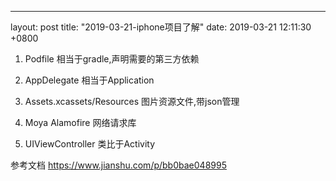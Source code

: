 ---
layout: post
title:  "2019-03-21-iphone项目了解"
date:   2019-03-21 12:11:30 +0800

1. Podfile
相当于gradle,声明需要的第三方依赖

2. AppDelegate
相当于Application

3. Assets.xcassets/Resources
图片资源文件,带json管理

4. Moya Alamofire
网络请求库

5. UIViewController 类比于Activity



参考文档
https://www.jianshu.com/p/bb0bae048995






